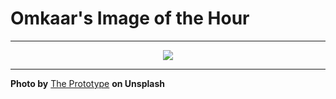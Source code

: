 # Omkaar's Image of the Hour

---

<div align="center">

<a href="https://unsplash.com/photos/a-modern-minimalist-apartment-with-dark-interior-raMejfP1E4o">
  <img src="https://images.unsplash.com/photo-1748679767437-00b5c0327b1a?crop=entropy&cs=tinysrgb&fit=max&fm=jpg&ixid=M3w3NjA2Nzh8MHwxfHJhbmRvbXx8fHx8fHx8fDE3NDk5MjQwMDB8&ixlib=rb-4.1.0&q=80&w=1080" style="max-width:100%; height:auto;">
</a>



</div>

---

**Photo by** [The Prototype](https://unsplash.com/@theprototype) **on Unsplash**

